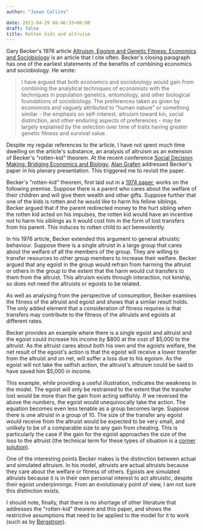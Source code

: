 ```yaml
---
author: "Jason Collins"

date: 2011-04-29 08:46:33+00:00
draft: false
title: Rotten kids and altruism
---
```


Gary Becker's 1976 article [Altruism, Egoism and Genetic Fitness: Economics and Sociobiology](http://www.jstor.org/stable/2722629) is an article that I cite often. Becker's closing paragraph has one of the earliest statements of the benefits of combining economics and sociobiology. He wrote:


<blockquote>I have argued that both economics and sociobiology would gain from combining the analytical techniques of economists with the techniques in population genetics, entomology, and other biological foundations of sociobiology. The preferences taken as given by economists and vaguely attributed to "human nature" or something similar - the emphasis on self-interest, altruism toward kin, social distinction, and other enduring aspects of preferences - may be largely explained by the selection over time of traits having greater genetic fitness and survival value.</blockquote>


Despite my regular references to the article, I have not spent much time dwelling on the article's substance, an analysis of altruism as an extension of Becker's "rotten-kid" theorem. At the recent conference [Social Decision Making: Bridging Economics and Biology](https://www.jasoncollins.blog/social-decision-making-bridging-economics-and-biology/), [Alan Grafen](http://users.ox.ac.uk/~grafen/) addressed Becker's paper in his plenary presentation. This triggered me to revisit the paper.

Becker's "rotten-kid" theorem, first laid out in a [1974 paper](http://www.jstor.org/stable/1830662), works on the following premise. Suppose there is a parent who cares about the welfare of their children and will give them wealth and other gifts. Suppose further that one of the kids is rotten and he would like to harm his fellow siblings. Becker argued that if the parent redirected money to the hurt sibling when the rotten kid acted on his impulses, the rotten kid would have an incentive not to harm his siblings as it would cost him in the form of lost transfers from his parent. This induces to rotten child to act benevolently.

In his 1976 article, Becker extended this argument to general altruistic behaviour. Suppose there is a single altruist in a large group that cares about the welfare of all the members of the group. They are willing to transfer resources to other group members to increase their welfare. Becker argued that any egoist in the group would refrain from harming the altruist or others in the group to the extent that the harm would cut transfers to them from the altruist. This altruism exists through interaction, not kinship, so does not need the altruists or egoists to be related.

As well as analysing from the perspective of consumption, Becker examines the fitness of the altruist and egoist and shows that a similar result holds. The only added element that a consideration of fitness requires is that transfers may contribute to the fitness of the altruists and egoists at different rates.

Becker provides an example where there is a single egoist and altruist and the egoist could increase his income by $800 at the cost of $5,000 to the altruist. As the altruist cares about both his own and the egoists welfare, the net result of the egoist's action is that the egoist will receive a lower transfer from the altruist and on net, will suffer a loss due to his egoism. As the egoist will not take the selfish action, the altruist's altruism could be said to have saved him $5,000 in income.

This example, while providing a useful illustration, indicates the weakness in the model. The egoist will only be restrained to the extent that the transfer lost would be more than the gain from acting selfishly. If we reversed the above the numbers, the egoist would unequivocally take the action. The equation becomes even less tenable as a group becomes large. Suppose there is one altruist in a group of 10. The size of the transfer any egoist would receive from the altruist would be expected to be very small, and unlikely to be of a comparable size to any gain from cheating. This is particularly the case if the gain for the egoist approaches the size of the loss to the altruist (the technical term for these types of situation is a [corner solution)](http://en.wikipedia.org/wiki/Corner_solution).

One of the interesting points Becker makes is the distinction between actual and simulated altruism. In his model, altruists are actual altruists because they care about the welfare or fitness of others. Egoists are simulated altruists because it is in their own personal interest to act altruistic, despite their egoist underpinnings. From an evolutionary point of view, I am not sure this distinction exists.

I should note, finally, that there is no shortage of other literature that addresses the "rotten-kid" theorem and this paper, and shows the restrictive assumptions that need to be applied to the model for it to work (such as by [Bergstrom](http://www.jstor.org/stable/1831889)).
